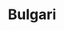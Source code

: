 ---
title: Bulgari
date: 
draft: false

# descripcion
description : Aro de plata pasante

materials: Plata 925

color: Plateado

dimensions: 0,8cm diam

code: 01-20-0448

type: "Aros"

categories: []

price: $2.320,00

# Images
# first image will be shown in the product page
images:
  # - image: "images/path_to_image"
  # La ubicacion de las imagenes es imagenes/Aros/Aros.Solo Plata/01-20-0448-bulgari
  - image: "./images/aros/solo_plata/01-20-0448-redondo-bulgari_a.JPG"
  - image: "./images/aros/solo_plata/01-20-0448-redondo-bulgari_b.JPG"
---